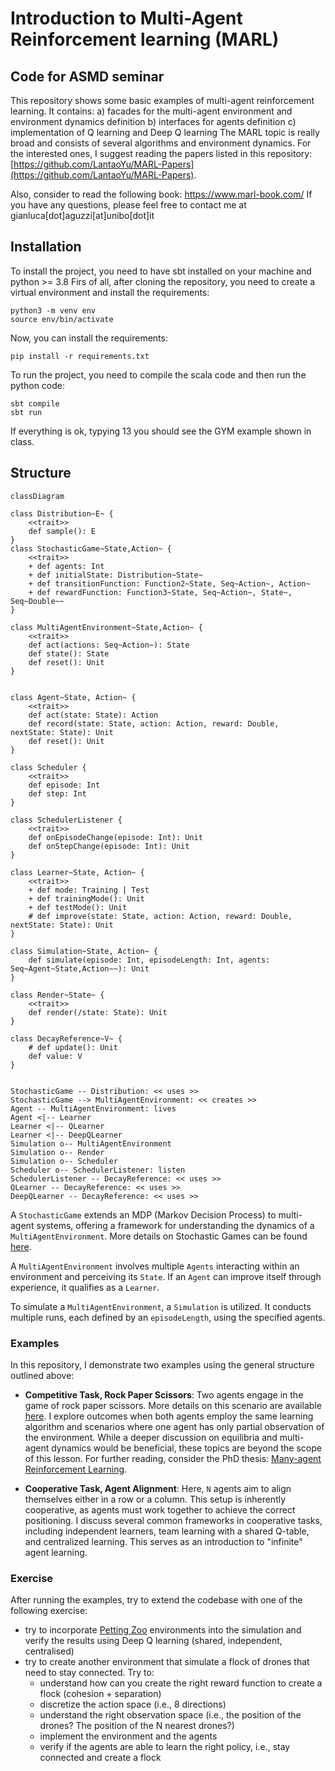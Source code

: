 # Introduction to Multi-Agent Reinforcement learning (MARL)
## Code for ASMD seminar
This repository shows some basic examples of multi-agent reinforcement learning. It contains:
a) facades for the multi-agent environment and environment dynamics definition
b) interfaces for agents definition
c) implementation of Q learning and Deep Q learning
The MARL topic is really broad and consists of several algorithms and environment dynamics. 
For the interested ones, I suggest reading the papers listed in this repository: [https://github.com/LantaoYu/MARL-Papers](https://github.com/LantaoYu/MARL-Papers). 

Also, consider to read the following book: https://www.marl-book.com/
If you have any questions, please feel free to contact me at gianluca[dot]aguzzi[at]unibo[dot]it

## Installation
To install the project, you need to have sbt installed on your machine and python >= 3.8
Firs of all, after cloning the repository, you need to create a virtual environment and install the requirements:
```shell
python3 -m venv env
source env/bin/activate
```
Now, you can install the requirements:
```shell
pip install -r requirements.txt
```

To run the project, you need to compile the scala code and then run the python code:
```shell
sbt compile
sbt run
```

If everything is ok, typying 13 you should see the GYM example shown in class.
## Structure
```mermaid
classDiagram

class Distribution~E~ {
    <<trait>>
    def sample(): E
}
class StochasticGame~State,Action~ {
    <<trait>>
    + def agents: Int
    + def initialState: Distribution~State~
    + def transitionFunction: Function2~State, Seq~Action~, Action~
    + def rewardFunction: Function3~State, Seq~Action~, State~, Seq~Double~~
}

class MultiAgentEnvironment~State,Action~ {
    <<trait>>
    def act(actions: Seq~Action~): State
    def state(): State
    def reset(): Unit
}


class Agent~State, Action~ {
    <<trait>>
    def act(state: State): Action
    def record(state: State, action: Action, reward: Double, nextState: State): Unit
    def reset(): Unit
}

class Scheduler {
    <<trait>>
    def episode: Int
    def step: Int
}

class SchedulerListener {
    <<trait>>
    def onEpisodeChange(episode: Int): Unit
    def onStepChange(episode: Int): Unit
}

class Learner~State, Action~ {
    <<trait>>
    + def mode: Training | Test
    + def trainingMode(): Unit
    + def testMode(): Unit
    # def improve(state: State, action: Action, reward: Double, nextState: State): Unit
}

class Simulation~State, Action~ {
    def simulate(episode: Int, episodeLength: Int, agents: Seq~Agent~State,Action~~): Unit
}

class Render~State~ {
    <<trait>>
    def render(/state: State): Unit
}

class DecayReference~V~ {
    # def update(): Unit
    def value: V
}


StochasticGame -- Distribution: << uses >>
StochasticGame --> MultiAgentEnvironment: << creates >>
Agent -- MultiAgentEnvironment: lives
Agent <|-- Learner
Learner <|-- QLearner
Learner <|-- DeepQLearner
Simulation o-- MultiAgentEnvironment
Simulation o-- Render
Simulation o-- Scheduler
Scheduler o-- SchedulerListener: listen
SchedulerListener -- DecayReference: << uses >>
QLearner -- DecayReference: << uses >>
DeepQLearner -- DecayReference: << uses >>
```
A `StochasticGame` extends an MDP (Markov Decision Process) to multi-agent systems, offering a framework for understanding the dynamics of a `MultiAgentEnvironment`. More details on Stochastic Games can be found [here](https://en.wikipedia.org/wiki/Stochastic_game). 

A `MultiAgentEnvironment` involves multiple `Agents` interacting within an environment and perceiving its `State`. If an `Agent` can improve itself through experience, it qualifies as a `Learner`.

To simulate a `MultiAgentEnvironment`, a `Simulation` is utilized. It conducts multiple runs, each defined by an `episodeLength`, using the specified agents.

### Examples
In this repository, I demonstrate two examples using the general structure outlined above:

- **Competitive Task, Rock Paper Scissors**: Two agents engage in the game of rock paper scissors. More details on this scenario are available [here](https://direct.mit.edu/isal/proceedings/alife2018/30/404/99610). I explore outcomes when both agents employ the same learning algorithm and scenarios where one agent has only partial observation of the environment. While a deeper discussion on equilibria and multi-agent dynamics would be beneficial, these topics are beyond the scope of this lesson. For further reading, consider the PhD thesis: [Many-agent Reinforcement Learning](https://discovery.ucl.ac.uk/id/eprint/10124273/).

- **Cooperative Task, Agent Alignment**: Here, `N` agents aim to align themselves either in a row or a column. This setup is inherently cooperative, as agents must work together to achieve the correct positioning. I discuss several common frameworks in cooperative tasks, including independent learners, team learning with a shared Q-table, and centralized learning. This serves as an introduction to "infinite" agent learning.


### Exercise
After running the examples, try to extend the codebase with one of the following exercise:
- try to incorporate [Petting Zoo](https://pettingzoo.farama.org/index.html) environments into the simulation and verify the results using Deep Q learning (shared, independent, centralised)
- try to create another environment that simulate a flock of drones that need to stay connected. Try to:
  - understand how can you create the right reward function to create a flock (cohesion + separation)
  - discretize the action space (i.e., 8 directions)
  - understand the right observation space (i.e., the position of the drones? The position of the N nearest drones?)
  - implement the environment and the agents
  - verify if the agents are able to learn the right policy, i.e., stay connected and create a flock